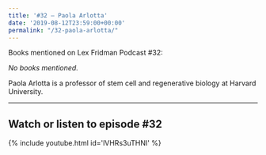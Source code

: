 ```yaml
---
title: '#32 – Paola Arlotta'
date: '2019-08-12T23:59:00+00:00'
permalink: "/32-paola-arlotta/"
---
```


Books mentioned on Lex Fridman Podcast #32:

*No books mentioned.*

<!--more-->

Paola Arlotta is a professor of stem cell and regenerative biology at Harvard University.

- - - - - -

## Watch or listen to episode #32

{% include youtube.html id='lVHRs3uTHNI' %}